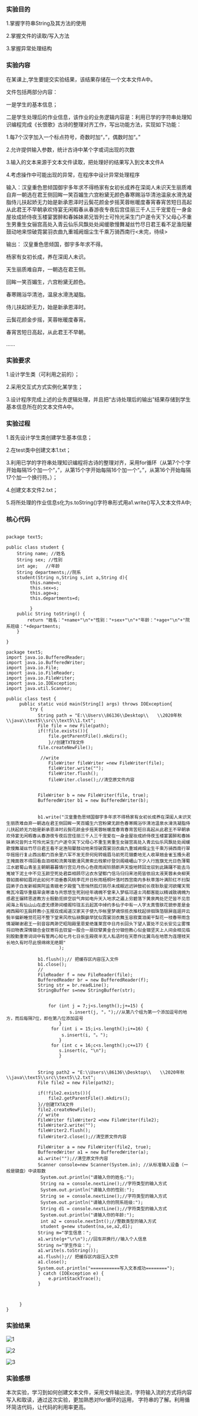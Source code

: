 ### 实验目的

1.掌握字符串String及其方法的使用

2.掌握文件的读取/写入方法

3.掌握异常处理结构

### 实验内容

在某课上,学生要提交实验结果，该结果存储在一个文本文件A中。

文件包括两部分内容：

一是学生的基本信息；

二是学生处理后的作业信息，该作业的业务逻辑内容是：利用已学的字符串处理知识编程完成《长恨歌》古诗的整理对齐工作，写出功能方法，实现如下功能：

1.每7个汉字加入一个标点符号，奇数时加“，”，偶数时加“。”

2.允许提供输入参数，统计古诗中某个字或词出现的次数

3.输入的文本来源于文本文件读取，把处理好的结果写入到文本文件A

4.考虑操作中可能出现的异常，在程序中设计异常处理程序

输入：汉皇重色思倾国御宇多年求不得杨家有女初长成养在深闺人未识天生丽质难自弃一朝选在君王侧回眸一笑百媚生六宫粉黛无颜色春寒赐浴华清池温泉水滑洗凝脂侍儿扶起娇无力始是新承恩泽时云鬓花颜金步摇芙蓉帐暖度春宵春宵苦短日高起从此君王不早朝承欢侍宴无闲暇春从春游夜专夜后宫佳丽三千人三千宠爱在一身金屋妆成娇侍夜玉楼宴罢醉和春姊妹弟兄皆列士可怜光采生门户遂令天下父母心不重生男重生女骊宫高处入青云仙乐风飘处处闻缓歌慢舞凝丝竹尽日君王看不足渔阳鼙鼓动地来惊破霓裳羽衣曲九重城阙烟尘生千乘万骑西南行<未完，待续>

输出： 汉皇重色思倾国，御宇多年求不得。

杨家有女初长成，养在深闺人未识。

天生丽质难自弃，一朝选在君王侧。

回眸一笑百媚生，六宫粉黛无颜色。

春寒赐浴华清池，温泉水滑洗凝脂。

侍儿扶起娇无力，始是新承恩泽时。

云鬓花颜金步摇，芙蓉帐暖度春宵。

春宵苦短日高起，从此君王不早朝。

......

### 实验要求

1.设计学生类（可利用之前的）；

2.采用交互式方式实例化某学生；

3.设计程序完成上述的业务逻辑处理，并且把“古诗处理后的输出”结果存储到学生基本信息所在的文本文件A中。

### 实验过程

1.首先设计学生类创建学生基本信息；

2.在test类中创建文本1.txt；

3.利用已学的字符串处理知识编程将古诗的整理对齐，采用for循环（从第7个个字开始每隔15个加一个“，”，从第15个字开始每隔16个加一个“。”，从第16个开始每隔17个加一个换行符。）；

4.创建文本文件2.txt；

5.将所处理的作业信息s化为s.toString()字符串形式用a1.write()写入文本文件A中;

### 核心代码

```
  
package text5;

public class student {
	String name; //姓名
	String sex; //性别
	int age;   //年龄
	String departments;//院系
	student(String n,String s,int a,String d){     
		 this.name=n;    
		 this.sex=s;  
		 this.age=a;
		 this.departments=d;
		 
		 }
	public String toString() {
		return "姓名："+name+"\n"+"性别："+sex+"\n"+"年龄："+age+"\n"+"院系班级："+departments;
	}

}
```

```
package text5;
import java.io.BufferedReader;
import java.io.BufferedWriter;
import java.io.File;
import java.io.FileReader;
import java.io.FileWriter;
import java.io.IOException;
import java.util.Scanner;

public class test {
	 public static void main(String[] args) throws IOException{
		 try {
	        String path = "E:\\Users\\86136\\Desktop\\　　\\2020年秋\\java\\text5\\src\\text5\\1.txt";
	        File file = new File(path);
	        if(!file.exists()){
	            file.getParentFile().mkdirs();          
	            }//创建TXTB文件
	        file.createNewFile();
	 
	         //write
	            FileWriter fileWriter =new FileWriter(file);
	            fileWriter.write("");
	            fileWriter.flush();
	            fileWriter.close();//清空原文件内容
	       
	    
	        FileWriter b = new FileWriter(file, true);
	        BufferedWriter b1 = new BufferedWriter(b);
	      
		   
	        b1.write("汉皇重色思倾国御宇多年求不得杨家有女初长成养在深闺人未识天生丽质难自弃一朝选在君王侧回眸一笑百媚生六宫粉黛无颜色春寒赐浴华清池温泉水滑洗凝脂侍儿扶起娇无力始是新承恩泽时云鬓花颜金步摇芙蓉帐暖度春宵春宵苦短日高起从此君王不早朝承欢侍宴无闲暇春从春游夜专夜后宫佳丽三千人三千宠爱在一身金屋妆成娇侍夜玉楼宴罢醉和春姊妹弟兄皆列士可怜光采生门户遂令天下父母心不重生男重生女骊宫高处入青云仙乐风飘处处闻缓歌慢舞凝丝竹尽日君王看不足渔阳鼙鼓动地来惊破霓裳羽衣曲九重城阙烟尘生千乘万骑西南行翠华摇摇行复止西出都门百余里六军不发无奈何宛转蛾眉马前死花钿委地无人收翠翘金雀玉搔头君王掩面救不得回看血泪相和流黄埃散漫风萧索云栈萦纡登剑阁峨嵋山下少人行旌旗无光日色薄蜀江水碧蜀山青圣主朝朝暮暮情行宫见月伤心色夜雨闻铃肠断声天旋地转回龙驭到此踌躇不能去马嵬坡下泥土中不见玉颜空死处君臣相顾尽沾衣东望都门信马归归来池苑皆依旧太液芙蓉未央柳芙蓉如面柳如眉对此如何不泪垂春风桃李花开日秋雨梧桐叶落时西宫南内多秋草落叶满阶红不扫梨园弟子白发新椒房阿监青娥老夕殿萤飞思悄然孤灯挑尽未成眠迟迟钟鼓初长夜耿耿星河欲曙天鸳鸯瓦冷霜华重翡翠衾寒谁与共悠悠生死别经年魂魄不曾来入梦临邛道士鸿都客能以精诚致魂魄为感君王辗转思遂教方士殷勤觅排空驭气奔如电升天入地求之遍上穷碧落下黄泉两处茫茫皆不见忽闻海上有仙山山在虚无缥渺间楼阁玲珑五云起其中绰约多仙子中有一人字太真雪肤花貌参差是金阙西厢叩玉扃转教小玉报双成闻道汉家天子使九华帐里梦魂惊揽衣推枕起徘徊珠箔银屏迤逦开云鬓半偏新睡觉花冠不整下堂来风吹仙袂飘飖举犹似霓裳羽衣舞玉容寂寞泪阑干梨花一枝春带雨含情凝睇谢君王一别音容两渺茫昭阳殿里恩爱绝蓬莱宫中日月长回头下望人寰处不见长安见尘雾惟将旧物表深情钿合金钗寄将去钗留一股合一扇钗擘黄金合分钿但教心似金钿坚天上人间会相见临别殷勤重寄词词中有誓两心知七月七日长生殿夜半无人私语时在天愿作比翼鸟在地愿为连理枝天长地久有时尽此恨绵绵无绝期"
	        		);
	      
	        b1.flush();// 把缓存区内容压入文件
	        b1.close(); 
	        //
	        FileReader f = new FileReader(file);
	        BufferedReader br = new BufferedReader(f);
	        String str = br.readLine();
	        StringBuffer s=new StringBuffer(str);
	        
	         
	        	for (int j = 7;j<s.length();j+=15) {
	        	        s.insert(j, "，");//从第八个组为第一个添加逗号的地方，而后每隔7位，即在第八位添加逗号
	        	    }
	        	 for (int i = 15;i<s.length();i+=16) {
	                 s.insert(i, "。");
	                }
	             for (int c = 16;c<s.length();c+=17) {
	                s.insert(c, "\n");
	                }
	            
	 
	        String path2 = "E:\\Users\\86136\\Desktop\\　　\\2020年秋\\java\\text5\\src\\text5\\2.txt";
	        File file2 = new File(path2);
	       
	        if(!file2.exists()){
	            file2.getParentFile().mkdirs();          
	        }//创建TXTA文件
	        file2.createNewFile();
	        // write
	        FileWriter fileWriter2 =new FileWriter(file2);
            fileWriter2.write("");
            fileWriter2.flush();
            fileWriter2.close();//清空原文件内容
            
	        FileWriter a = new FileWriter(file2, true);
	        BufferedWriter a1 = new BufferedWriter(a);
	        a1.write("");//清空原文件内容 
	        Scanner console=new Scanner(System.in); //从标准输入设备（一般是键盘）中读取数
			 System.out.println("请输入你的姓名:");
		     String na = console.nextLine();//字符类型的输入方式
		     System.out.println("请输入你的性别:");
		     String se = console.nextLine();//字符类型的输入方式
		     System.out.println("请输入你的院系班级:");
		     String d1 = console.nextLine();//字符类型的输入方式		     
		     System.out.println("请输入你的年龄:");
		     int a2 = console.nextInt();//整数类型的输入方式	
		     student g=new student(na,se,a2,d1);
		    String m="学生信息：";
		    a1.write(g+"\r\n");//回车并换行//输入个人信息
		    String n="学生作业：";
	        a1.write(s.toString());
	        a1.flush();// 把缓存区内容压入文件
            a1.close();
            System.out.println("===========写入文本成功========");
	        } catch (IOException e) {
	            e.printStackTrace();
	        } 

	        
	       
	 }
}
```

### 实验结果

![1](https://github.com/tx-1011/Experiment5/blob/main/1.png)

![2](https://github.com/tx-1011/Experiment5/blob/main/2.png)

![3](https://github.com/tx-1011/Experiment5/blob/main/3.png)

### 实验感想

本次实验，学习到如何创建文本文件，采用文件输出流，字符输入流的方式将内容写入和取读，通过这次实验，更加熟悉对for循环的运用， 字符串的了解。利用循环简洁代码，让代码的利用率更高。
